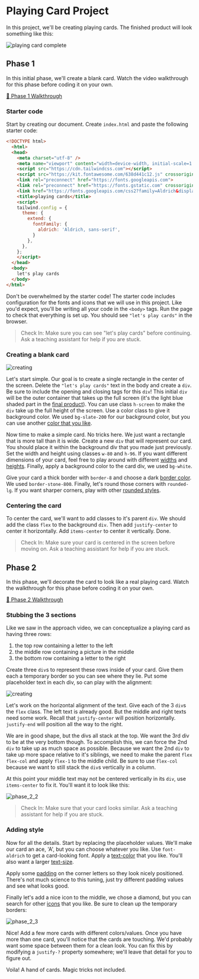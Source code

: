 # Playing Card Project

In this project, we'll be creating playing cards. The finished product will look something like this:

![playing card complete](./images/complete.png)

## Phase 1

In this initial phase, we'll create a blank card. Watch the video walkthrough for this phase before coding it on your own.

[🎥 Phase 1 Walkthrough](https://vimeo.com/manage/videos/688246628)

### Starter code

Start by creating our document. Create `index.html` and paste the following starter code:

```html
<!DOCTYPE html>
  <html>
  <head>
    <meta charset="utf-8" />
    <meta name="viewport" content="width=device-width, initial-scale=1.0" />
    <script src="https://cdn.tailwindcss.com"></script>
    <script src="https://kit.fontawesome.com/638d441c12.js" crossorigin="anonymous"></script>
    <link rel="preconnect" href="https://fonts.googleapis.com">
    <link rel="preconnect" href="https://fonts.gstatic.com" crossorigin>
    <link href="https://fonts.googleapis.com/css2?family=Aldrich&display=swap" rel="stylesheet">
    <title>playing cards</title>
    <script>
    tailwind.config = {
      theme: {
        extend: {
          fontFamily: {
            aldrich: 'Aldrich, sans-serif',
          }
        },
      },
    };
    </script>
  </head>
  <body>
    let's play cards
  </body>
</html>
```

Don't be overwhelmed by the starter code! The starter code includes configuration for the fonts and icons that we will use in this project. Like you'd expect, you'll be writing all your code in the `<body>` tags. Run the page to check that everything is set up. You should see `"let's play cards"` in the browser.

> Check In: Make sure you can see "let's play cards" before continuing. Ask a teaching assistant for help if you are stuck.


### Creating a blank card

![creating](./images/phase_1_1.png)

Let's start simple. Our goal is to create a single rectangle in the center of the screen. Delete the `"let's play cards"` text in the body and create a `div`. Be sure to include the opening and closing tags for this `div`! This initial `div` will be the outer container that takes up the full screen (it's the light blue shaded part in the [final product](#playing-card-project)). You can use class `h-screen` to make the `div` take up the full height of the screen. Use a color class to give it background color. We used `bg-slate-200` for our background color, but you can use another [color that you like](https://tailwindcss.com/docs/customizing-colors#default-color-palette).

Now time to make a simple card. No tricks here. We just want a rectangle that is more tall than it is wide. Create a new `div` that will represent our card. You should place it within the background div that you made just previously. Set the width and height using classes `w-80` and `h-96`. If you want different dimensions of your card, feel free to play around with different [widths](https://tailwindcss.com/docs/width#fixed-widths) and [heights](https://tailwindcss.com/docs/height#fixed-heights). Finally, apply a background color to the card div, we used `bg-white`.

Give your card a thick border with `border-8` and choose a dark [border color](https://tailwindcss.com/docs/border-color). We used `border-stone-800`. Finally, let's round those corners with `rounded-lg`. If you want sharper corners, play with other [rounded styles](https://tailwindcss.com/docs/border-radius#rounded-corners).


### Centering the card

To center the card, we'll want to add classes to it's parent `div`. We should add the class `flex` to the background `div`. Then add `justify-center` to center it horizontally. Add `items-center` to center it vertically. Done.

> Check In: Make sure your card is centered in the screen before moving on. Ask a teaching assistant for help if you are stuck.


## Phase 2

In this phase, we'll decorate the card to look like a real playing card. Watch the walkthrough for this phase before coding it on your own.

[🎥 Phase 2 Walkthrough](https://vimeo.com/manage/videos/688245878)

### Stubbing the 3 sections

Like we saw in the approach video, we can conceptualize a playing card as having three rows:

1. the top row containing a letter to the left
2. the middle row containing a picture in the middle
3. the bottom row containing a letter to the right

Create three `div`s to represent these rows inside of your card. Give them each a temporary border so you can see where they lie. Put some placeholder text in each div, so can play with the alignment:

![creating](./images/phase_2_1.png)

Let's work on the horizontal alignment of the text. Give each of the 3 `div`s the `flex` class. The left text is already good. But the middle and right texts need some work. Recall that `justify-center` will position horizontally. `justify-end` will position all the way to the right.  

We are in good shape, but the divs all stack at the top. We want the 3rd div to be at the very bottom though. To accomplish this, we can force the 2nd `div` to take up as much space as possible. Because we want the 2nd `div` to take up more space relative to it's siblings, we need to make the parent `flex flex-col` and apply `flex-1` to the middle child. Be sure to use `flex-col` because we want to still stack the `div`s vertically in a column.

At this point your middle text may not be centered vertically in its `div`, use `items-center` to fix it. You'll want it to look like this:

![phase_2_2](./images/phase_2_2.png)

> Check In: Make sure that your card looks similar. Ask a teaching assistant for help if you are stuck.

### Adding style

Now for all the details. Start by replacing the placeholder values. We'll make our card an ace, 'A', but you can choose whatever you like. Use `font-aldrich` to get a card-looking font. Apply a [text-color](https://tailwindcss.com/docs/text-color) that you like. You'll also want a larger [text-size](https://tailwindcss.com/docs/font-size).

Apply some [padding](https://tailwindcss.com/docs/padding) on the corner letters so they look nicely positioned. There's not much science to this tuning, just try different padding values and see what looks good.

Finally let's add a nice icon to the middle, we chose a diamond, but you can search for other [icons](https://fontawesome.com/icons/diamond?s=solid) that you like. Be sure to clean up the temporary borders:

![phase_2_3](./images/phase_2_3.png)


Nice! Add a few more cards with different colors/values. Once you have more than one card, you'll notice that the cards are touching. We'd probably want some space between them for a clean look. You can fix this by modifying a `justify-?` property somewhere; we'll leave that detail for you to figure out. 

Voila! A hand of cards. Magic tricks not included.
